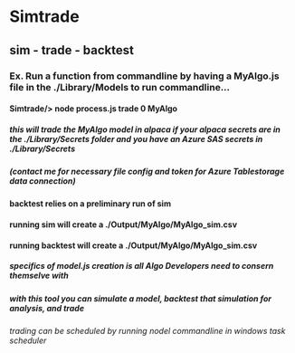# Simtrade
## sim - trade - backtest
### Ex. Run a function from commandline by having a MyAlgo.js file in the ./Library/Models to run commandline...
#### Simtrade/> node process.js trade 0 MyAlgo
##### this will trade the MyAlgo model in alpaca if your alpaca secrets are in the ./Library/Secrets folder and you have an Azure SAS secrets in ./Library/Secrets 
##### (contact me for necessary file config and token for Azure Tablestorage data connection)
#### backtest relies on a preliminary run of sim
#### running sim will create a ./Output/MyAlgo/MyAlgo_sim.csv
#### running backtest will create a ./Output/MyAlgo/MyAlgo_sim.csv
##### specifics of model.js creation is all Algo Developers need to consern themselve with
##### with this tool you can simulate a model, backtest that simulation for analysis, and trade
###### trading can be scheduled by running nodel commandline in windows task scheduler
